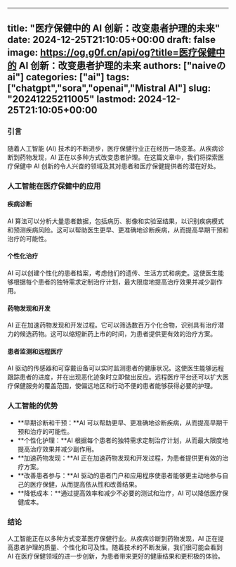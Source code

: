 
---
title: "医疗保健中的 AI 创新：改变患者护理的未来"
date: 2024-12-25T21:10:05+00:00
draft: false
image: https://og.g0f.cn/api/og?title=医疗保健中的 AI 创新：改变患者护理的未来
authors: ["naiveのai"]
categories: ["ai"]
tags: ["chatgpt","sora","openai","Mistral AI"]
slug: "20241225211005"
lastmod: 2024-12-25T21:10:05+00:00
---
### 引言

随着人工智能 (AI) 技术的不断进步，医疗保健行业正在经历一场变革。从疾病诊断到药物发现，AI 正在以多种方式改变患者护理。在这篇文章中，我们将探索医疗保健中 AI 创新的令人兴奋的领域及其对患者和医疗保健提供者的潜在好处。

### 人工智能在医疗保健中的应用

#### 疾病诊断

AI 算法可以分析大量患者数据，包括病历、影像和实验室结果，以识别疾病模式和预测疾病风险。这可以帮助医生更早、更准确地诊断疾病，从而提高早期干预和治疗的可能性。

#### 个性化治疗

AI 可以创建个性化的患者档案，考虑他们的遗传、生活方式和病史。这使医生能够根据每个患者的独特需求定制治疗计划，最大限度地提高治疗效果并减少副作用。

#### 药物发现和开发

AI 正在加速药物发现和开发过程。它可以筛选数百万个化合物，识别具有治疗潜力的候选药物。这可以缩短新药上市的时间，为患者提供更有效的治疗方案。

#### 患者监测和远程医疗

AI 驱动的传感器和可穿戴设备可以实时监测患者的健康状况。这使医生能够远程跟踪患者的进度，并在出现恶化迹象时立即做出反应。远程医疗平台还可以扩大医疗保健服务的覆盖范围，使偏远地区和行动不便的患者能够获得必要的护理。

### 人工智能的优势

* **早期诊断和干预：**AI 可以帮助更早、更准确地诊断疾病，从而提高早期干预和治疗的可能性。
* **个性化护理：**AI 根据每个患者的独特需求定制治疗计划，从而最大限度地提高治疗效果并减少副作用。
* **加速药物发现：**AI 正在加速药物发现和开发过程，为患者提供更有效的治疗方案。
* **改善患者参与：**AI 驱动的患者门户和应用程序使患者能够更主动地参与自己的医疗保健，从而提高依从性和改善结果。
* **降低成本：**通过提高效率和减少不必要的测试和治疗，AI 可以降低医疗保健成本。

### 结论

人工智能正在以多种方式变革医疗保健行业。从疾病诊断到药物发现，AI 正在提高患者护理的质量、个性化和可及性。随着技术的不断发展，我们很可能会看到 AI 在医疗保健领域的进一步创新，为患者带来更好的健康结果和更积极的体验。